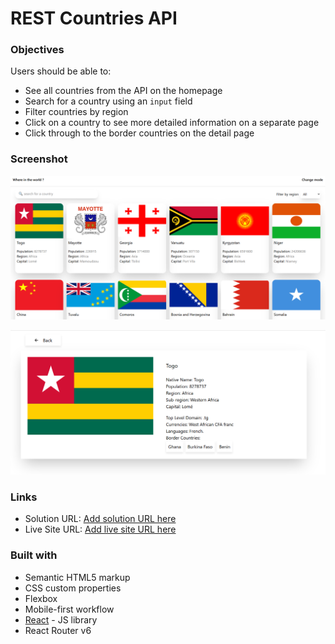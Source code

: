 # REST Countries API

### Objectives

Users should be able to:

- See all countries from the API on the homepage
- Search for a country using an `input` field
- Filter countries by region
- Click on a country to see more detailed information on a separate page
- Click through to the border countries on the detail page

### Screenshot

![alt text](image.png)

![alt text](image-1.png)

### Links

- Solution URL: [Add solution URL here](https://github.com/joyce-ship-it/rest-api-country)
- Live Site URL: [Add live site URL here](https://your-live-site-url.com)

### Built with

- Semantic HTML5 markup
- CSS custom properties
- Flexbox
- Mobile-first workflow
- [React](https://reactjs.org/) - JS library
- React Router v6
